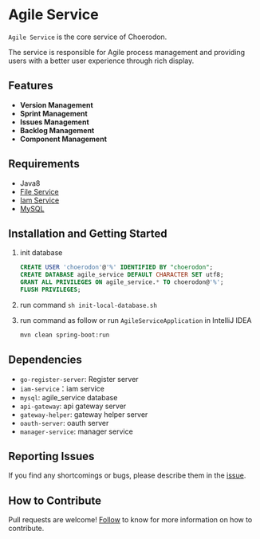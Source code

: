 # Agile Service
`Agile Service` is the core service of Choerodon.  

The service is responsible for Agile process management and providing users with a better user experience through rich display.

## Features
- **Version Management**
- **Sprint Management**
- **Issues Management** 
- **Backlog Management**
- **Component Management**

## Requirements
- Java8
- [File Service](https://github.com/choerodon/file-service.git)
- [Iam Service](https://github.com/choerodon/iam-service.git)
- [MySQL](https://www.mysql.com)

## Installation and Getting Started
1. init database

    ```sql
    CREATE USER 'choerodon'@'%' IDENTIFIED BY "choerodon";
    CREATE DATABASE agile_service DEFAULT CHARACTER SET utf8;
    GRANT ALL PRIVILEGES ON agile_service.* TO choerodon@'%';
    FLUSH PRIVILEGES;
    ```
1. run command `sh init-local-database.sh`
1. run command as follow or run `AgileServiceApplication` in IntelliJ IDEA

    ```bash
    mvn clean spring-boot:run
    ```

## Dependencies
- `go-register-server`: Register server
- `iam-service`：iam service
- `mysql`: agile_service database
- `api-gateway`: api gateway server
- `gateway-helper`: gateway helper server
- `oauth-server`: oauth server
- `manager-service`: manager service

## Reporting Issues
If you find any shortcomings or bugs, please describe them in the  [issue](https://github.com/choerodon/choerodon/issues/new?template=issue_template.md).

## How to Contribute
Pull requests are welcome! [Follow](https://github.com/choerodon/choerodon/blob/master/CONTRIBUTING.md) to know for more information on how to contribute.
